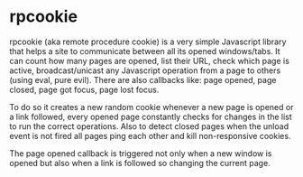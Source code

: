 # rpcookie

rpcookie (aka remote procedure cookie) is a very simple Javascript library that helps a site to communicate between all its opened windows/tabs. It can count how many pages are opened, list their URL, check which page is active, broadcast/unicast any Javascript operation from a page to others (using eval, pure evil). There are also callbacks like: page opened, page closed, page got focus, page lost focus.

To do so it creates a new random cookie whenever a new page is opened or a link followed, every opened page constantly checks for changes in the list to run the correct operations. Also to detect closed pages when the unload event is not fired all pages ping each other and kill non-responsive cookies.

The page opened callback is triggered not only when a new window is opened but also when a link is followed so changing the current page.

